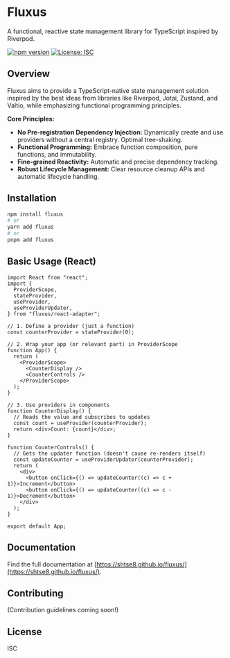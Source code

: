 # Fluxus

A functional, reactive state management library for TypeScript inspired by
Riverpod.

[![npm version](https://badge.fury.io/js/fluxus.svg)](https://badge.fury.io/js/fluxus)
[![License: ISC](https://img.shields.io/badge/License-ISC-blue.svg)](https://opensource.org/licenses/ISC)

## Overview

Fluxus aims to provide a TypeScript-native state management solution inspired by
the best ideas from libraries like Riverpod, Jotai, Zustand, and Valtio, while
emphasizing functional programming principles.

**Core Principles:**

- **No Pre-registration Dependency Injection:** Dynamically create and use
  providers without a central registry. Optimal tree-shaking.
- **Functional Programming:** Embrace function composition, pure functions, and
  immutability.
- **Fine-grained Reactivity:** Automatic and precise dependency tracking.
- **Robust Lifecycle Management:** Clear resource cleanup APIs and automatic
  lifecycle handling.

## Installation

```bash
npm install fluxus
# or
yarn add fluxus
# or
pnpm add fluxus
```

## Basic Usage (React)

```tsx
import React from "react";
import {
  ProviderScope,
  stateProvider,
  useProvider,
  useProviderUpdater,
} from "fluxus/react-adapter";

// 1. Define a provider (just a function)
const counterProvider = stateProvider(0);

// 2. Wrap your app (or relevant part) in ProviderScope
function App() {
  return (
    <ProviderScope>
      <CounterDisplay />
      <CounterControls />
    </ProviderScope>
  );
}

// 3. Use providers in components
function CounterDisplay() {
  // Reads the value and subscribes to updates
  const count = useProvider(counterProvider);
  return <div>Count: {count}</div>;
}

function CounterControls() {
  // Gets the updater function (doesn't cause re-renders itself)
  const updateCounter = useProviderUpdater(counterProvider);
  return (
    <div>
      <button onClick={() => updateCounter((c) => c + 1)}>Increment</button>
      <button onClick={() => updateCounter((c) => c - 1)}>Decrement</button>
    </div>
  );
}

export default App;
```

## Documentation

Find the full documentation at
[https://shtse8.github.io/fluxus/](https://shtse8.github.io/fluxus/).

## Contributing

(Contribution guidelines coming soon!)

## License

ISC
